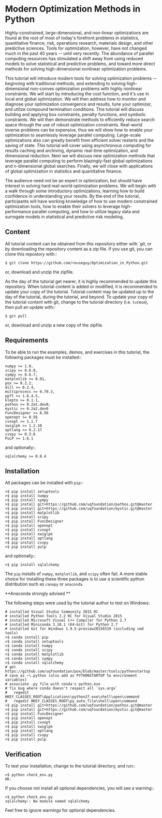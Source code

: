 Modern Optimization Methods in Python
=======================================

Highly-constrained, large-dimensional, and non-linear optimizations are found
at the root of most of today's forefront problems in statistics,
quantitative finance, risk, operations research, materials design, and other
predictive sciences. Tools for optimization, however, have not changed much in
the past 40 years -- until very recently. The abundance of parallel computing
resources has stimulated a shift away from using reduced models to solve
statistical and predictive problems, and toward more direct methods for solving
high-dimensional nonlinear optimization problems.

This tutorial will introduce
modern tools for solving optimization problems -- beginning with traditional
methods, and extending to solving high-dimensional non-convex optimization
problems with highly nonlinear constraints. We will start by introducing the
cost function, and it's use in local and global optimization. We will then
address how to monitor and diagnose your optimization convergence and results,
tune your optimizer, and utilize compound termination conditions. This tutorial
will discuss building and applying box constraints, penalty functions, and
symbolic constraints. We will then demonstrate methods to efficiently reduce
search space through the use of robust optimization constraints. Real-world
inverse problems can be expensive, thus we will show how to enable your
optimization to seamlessly leverage parallel computing. Large-scale
optimizations also can greatly benefit from efficient solver restarts and the
saving of state. This tutorial will cover using asynchronous computing for
results caching and archiving, dynamic real-time optimization, and dimensional
reduction. Next we will discuss new optimization methods that leverage parallel
computing to perform blazingly-fast global optimizations and n-dimensional
global searches. Finally, we will close with applications of global
optimization in statistics and quantitative finance.

The audience need not be
an expert in optimization, but should have interest in solving hard real-world
optimization problems. We will begin with a walk through some introductory
optimizations, learning how to build confidence in understanding your results.
By the end of the tutorial, participants will have working knowledge of how to
use modern constrained optimization tools, how to enable their solvers to
leverage high-performance parallel computing, and how to utilize legacy data
and surrogate models in statistical and predictive risk modeling.



Content
---------

All tutorial content can be obtained from this repository either with
`git, or by downloading the repository content as a zip file.  If you use
git, you can clone this repostory with::

    $ git clone https://github.com/rouseguy/Optimization_in_Python.git 


or, download and unzip the zipfile.

As the day of the tutorial get nearer, it is highly recommended to update
this repository.  When tutorial content is added or modified, it is
recommended to update your copy of the tutorial.  Tutorial content may be
updated up to the day of the tutorial, during the tutorial, and beyond.
To update your copy of the tutorial content with git, change to the tutorial
directory (i.e. `tutmom`), then pull an update with::

    $ git pull


or, download and unzip a new copy of the zipfile.



Requirements
--------------

To be able to run the examples, demos, and exercises in this tutorial,
the following packages must be installed::

    numpy >= 1.0,
    scipy >= 0.6.0,
    sympy >= 0.6.7,
    matplotlib >= 0.91,
    pox >= 0.2.2,
    dill >= 0.2.4,
    multiprocess >= 0.70.3,
    ppft >= 1.6.4.5,
    klepto >= 0.1.1,
    pathos >= 0.2a1.dev0,
    mystic >= 0.2a2.dev0
    FuncDesigner >= 0.56
    openopt >= 0.56
    cvxopt >= 1.1.7
    swiglpk >= 1.2.10
    optlang >= 0.2.17
    cvxpy >= 0.3.6
    PuLP >= 1.6.1


and optionally::

    sqlalchemy >= 0.8.4



Installation
--------------

All packages can be installed with `pip`::

    >$ pip install setuptools
    >$ pip install numpy
    >$ pip install sympy
    >$ pip install git+https://github.com/uqfoundation/pathos.git@master
    >$ pip install git+https://github.com/uqfoundation/mystic.git@master
    >$ pip install matplotlib
    >$ pip install scipy
    >$ pip install FuncDesigner
    >$ pip install openopt
    >$ pip install cvxopt
    >$ pip install swiglpk
    >$ pip install optlang
    >$ pip install cvxpy
    >$ pip install pulp
    

and optionally::

    >$ pip install sqlalchemy


The `pip` installs of `numpy`, `matplotlib`, and `scipy` often fail.
A more stable choice for installing these three packages is to use a
scientific python distribution such as `canopy` or `anaconda`. 

**Anaconda strongly advised **



The following steps were used by the tutorial author to test on Windows:

    # installed Visual Studio Community 2015 RC
    # installed Python Tools 2.2 RC for Visual Studio 2015
    # installed Microsoft Visual C++ Compiler for Python 2.7
    # installed Miniconda 3.10.1 (64-bit) for Python 2.7
    # installed Git for Windows 1.9.5-preview20150319 (including cmd tools)
    >$ conda install pip
    >$ conda install setuptools
    >$ conda install numpy
    >$ conda install scipy
    >$ conda install matplotlib
    >$ conda install sympy
    >$ conda install sqlalchemy
    # get https://github.com/uqfoundation/pox/blob/master/tools/pythonstartup
    # save as ~\.python (also add as PYTHONSTARTUP to environment variables)
    # associate .py file with conda's python.exe
    # fix bug where conda doesn't respect all `sys.argv`
    #   regedit HKEY_CLASSES_ROOT\Applications\python27.exe\shell\open\command
    #   regedit HKEY_CLASSES_ROOT\py_auto_file\shell\open\command
    >$ pip install git+https://github.com/uqfoundation/pathos.git@master
    >$ pip install git+https://github.com/uqfoundation/mystic.git@master
    >$ pip install FuncDesigner
    >$ pip install openopt
    >$ pip install cvxopt
    >$ pip install swiglpk
    >$ pip install optlang
    >$ pip install cvxpy
    >$ pip install pulp



Verification
--------------

To test your installation, change to the tutorial directory, and run::

    >$ python check_env.py
    OK.


If you choose not install all optional dependencies, you will see a warning::

    >$ python check_env.py 
    sqlalchemy:: No module named sqlalchemy


Feel free to ignore warnings for optional dependencies.

